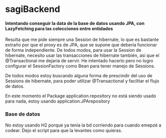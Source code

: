 # sagiBackend

#### Intentando conseguir la data de la base de datos usando JPA, con LazyFetching para las colecciones entre entidades
Resulta que me pide siempre una Session de hibernate, lo que es bastante extraño por que el proxy es de JPA, que se supone que debería funcionar de forma independiente.
De todos modos, para usar la Session de hibernate, necesito usar las transacciones de hibernate también, así que el @Transactional me dejaría de servir.
He intentado hacerlo pero no logro configurar el SessionFactory como Bean para tener manejo de Sessions.

De todos modos estoy buscando alguna forma de prescindir del uso de Sessions de hibernate, para poder utilizar @Transactional y facilitar el flujo de datos.

En este momento el Package application.repository no está siendo usado para nada, estoy usando application.JPArepository

### Base de datos
No estoy usando H2 porque ya tenía la bd corriendo para cuando emepzé a codear. Dejo el script para que la levantes como quieras.
